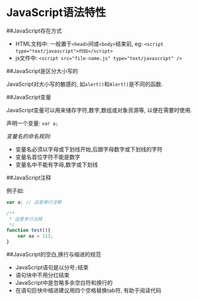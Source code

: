 JavaScript语法特性
===============


##JavaScript存在方式

- HTML文档中:  一般置于`<head>`间或`<body>`结束前, eg: `<script type="text/javascript">代码</script>`
- js文件中:    `<script src="file-name.js" type="text/javascript" />`


##JavaScript是区分大小写的

JavaScript对大小写的敏感的, 如`alert()`和`Alert()`是不同的函数.


##JavaScript变量

JavaScript变量可以用来储存字符,数字,数组或对象资源等, 以便在需要时使用.

声明一个变量: `var a;`

_变量名的命名规则:_

- 变量名必须以字母或下划线开始,后跟字母数字或下划线的字符
- 变量名首位字符不能是数字
- 变量名中不能有字母,数字或下划线


##JavaScript注释

例子如:

```javascript
var a; // 这是单行注释

/**
 * 这是多行注释
 */
function test(){
    var aa = 111;
}
```


##JavaScript的空白,换行与缩进的规范

- JavaScript语句是以分号`;`结束
- 语句块中不用分红结束
- JavaScript中是忽略多余空白符和换行的
- 在语句巨快中缩进建议用四个空格替换tab符, 有助于阅读代码
